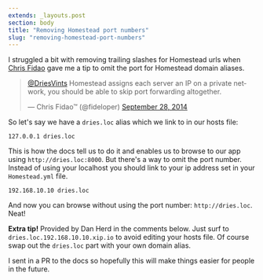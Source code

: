 ```yaml
---
extends: _layouts.post
section: body
title: "Removing Homestead port numbers"
slug: "removing-homestead-port-numbers"
---
```

I struggled a bit with removing trailing slashes for Homestead urls when [Chris Fidao](https://twitter.com/fideloper) gave me a tip to omit the port for Homestead domain aliases.<!--more-->

<div class="twitter-quote">
    <blockquote class="twitter-tweet" lang="en"><p><a href="https://twitter.com/DriesVints">@DriesVints</a> Homestead assigns each server an IP on a private network, you should be able to skip port forwarding altogether.</p>&mdash; Chris Fidao™ (@fideloper) <a href="https://twitter.com/fideloper/status/516240175345967104">September 28, 2014</a></blockquote>
    <script async src="//platform.twitter.com/widgets.js" charset="utf-8"></script>
</div>

So let's say we have a `dries.loc` alias which we link to in our hosts file:

```
127.0.0.1 dries.loc
```

This is how the docs tell us to do it and enables us to browse to our app using `http://dries.loc:8000`. But there's a way to omit the port number. Instead of using your localhost you should link to your ip address set in your `Homestead.yml` file.

```
192.168.10.10 dries.loc
```

And now you can browse without using the port number: `http://dries.loc`. Neat!

**Extra tip!** Provided by Dan Herd in the comments below. Just surf to `dries.loc.192.168.10.10.xip.io` to avoid editing your hosts file. Of course swap out the `dries.loc` part with your own domain alias.

I sent in a PR to the docs so hopefully this will make things easier for people in the future.
